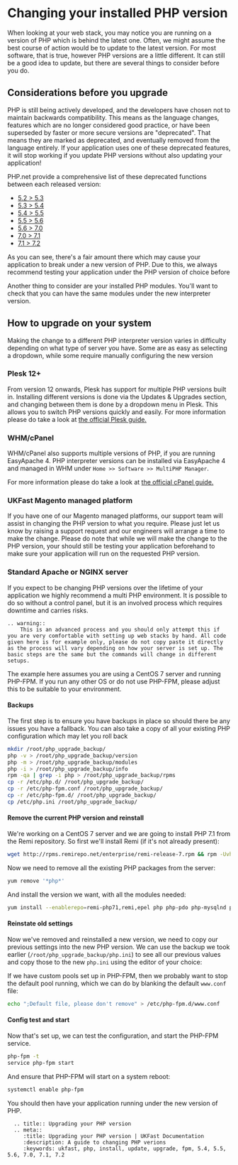 # Changing your installed PHP version

When looking at your web stack, you may notice you are running on a version of PHP which is behind the latest one. Often, we might assume the best course of action would be to update to the latest version. For most software, that is true, however PHP versions are a little different. It can still be a good idea to update, but there are several things to consider before you do.

## Considerations before you upgrade

PHP is still being actively developed, and the developers have chosen not to maintain backwards compatibility. This means as the language changes, features which are no longer considered good practice, or have been superseded by faster or more secure versions are "deprecated". That means they are marked as deprecated, and eventually removed from the language entirely. If your application uses one of these deprecated features, it will stop working if you update PHP versions without also updating your application!

PHP.net provide a comprehensive list of these deprecated functions between each released version:

* [5.2 > 5.3](http://php.net/manual/en/migration53.deprecated.php)
* [5.3 > 5.4](http://php.net/manual/en/migration54.deprecated.php)
* [5.4 > 5.5](http://php.net/manual/en/migration55.deprecated.php)
* [5.5 > 5.6](http://php.net/manual/en/migration56.deprecated.php)
* [5.6 > 7.0](http://php.net/manual/en/migration70.deprecated.php)
* [7.0 > 7.1](http://php.net/manual/en/migration71.deprecated.php)
* [7.1 > 7.2](http://php.net/manual/en/migration72.deprecated.php)

As you can see, there's a fair amount there which may cause your application to break under a new version of PHP. Due to this, we always recommend testing your application under the PHP version of choice before

Another thing to consider are your installed PHP modules. You'll want to check that you can have the same modules under the new interpreter version.

## How to upgrade on your system

Making the change to a different PHP interpreter version varies in difficulty depending on what type of server you have. Some are as easy as selecting a dropdown, while some require manually configuring the new version

### Plesk 12+

From version 12 onwards, Plesk has support for multiple PHP versions built in. Installing different versions is done via the Updates & Upgrades section, and changing between them is done by a dropdown menu in Plesk. This allows you to switch PHP versions quickly and easily. For more information please do take a look at [the official Plesk guide.](https://support.plesk.com/hc/en-us/articles/213949705-Multiple-PHP-Versions-in-Plesk-12-and-higher-Out-of-the-Box)

### WHM/cPanel

WHM/cPanel also supports multiple versions of PHP, if you are running EasyApache 4. PHP interpreter versions can be installed via EasyApache 4 and managed in WHM under `Home >> Software >> MultiPHP Manager`.

For more information please do take a look at [the official cPanel guide.](https://documentation.cpanel.net/display/68Docs/MultiPHP+Manager+for+WHM)

### UKFast Magento managed platform

If you have one of our Magento managed platforms, our support team will assist in changing the PHP version to what you require. Please just let us know by raising a support request and our engineers will arrange a time to make the change. Please do note that while we will make the change to the PHP version, your should still be testing your application beforehand to make sure your application will run on the requested PHP version.

### Standard Apache or NGINX server

If you expect to be changing PHP versions over the lifetime of your application we highly recommend a multi PHP environment. It is possible to do so without a control panel, but it is an involved process which requires downtime and carries risks.

```eval_rst
.. warning::
    This is an advanced process and you should only attempt this if you are very comfortable with setting up web stacks by hand. All code given here is for example only, please do not copy paste it directly as the process will vary depending on how your server is set up. The basic steps are the same but the commands will change in different setups.
```

The example here assumes you are using a CentOS 7 server and running PHP-FPM. If you run any other OS or do not use PHP-FPM, please adjust this to be suitable to your environment.

#### Backups

The first step is to ensure you have backups in place so should there be any issues you have a fallback. You can also take a copy of all your existing PHP configuration which may let you roll back

```bash
mkdir /root/php_upgrade_backup/
php -v > /root/php_upgrade_backup/version
php -m > /root/php_upgrade_backup/modules
php -i > /root/php_upgrade_backup/info
rpm -qa | grep -i php > /root/php_upgrade_backup/rpms
cp -r /etc/php.d/ /root/php_upgrade_backup/
cp -r /etc/php-fpm.conf /root/php_upgrade_backup/
cp -r /etc/php-fpm.d/ /root/php_upgrade_backup/
cp /etc/php.ini /root/php_upgrade_backup/
```

#### Remove the current PHP version and reinstall

We're working on a CentOS 7 server and we are going to install PHP 7.1 from the Remi repository. So first we'll install Remi (if it's not already present):

```bash
wget http://rpms.remirepo.net/enterprise/remi-release-7.rpm && rpm -Uvh remi-release-7.rpm && rm -f remi-release-7.rpm
```

Now we need to remove all the existing PHP packages from the server:

```bash
yum remove '*php*'
```

And install the version we want, with all the modules needed:

```bash
yum install --enablerepo=remi-php71,remi,epel php php-pdo php-mysqlnd php-opcache php-xml php-mcrypt php-gd php-devel php-mysql php-intl php-mbstring php-bcmath php-json php-iconv php-pecl-redis php-fpm php-zip php-soap
```

#### Reinstate old settings

Now we've removed and reinstalled a new version, we need to copy our previous settings into the new PHP version. We can use the backup we took earlier (`/root/php_upgrade_backup/php.ini`) to see all our previous values and copy those to the new `php.ini` using the editor of your choice:

If we have custom pools set up in PHP-FPM, then we probably want to stop the default pool running, which we can do by blanking the default `www.conf` file:

```bash
echo ";Default file, please don't remove" > /etc/php-fpm.d/www.conf
```

#### Config test and start

Now that's set up, we can test the configuration, and start the PHP-FPM service.

```bash
php-fpm -t
service php-fpm start
```

And ensure that PHP-FPM will start on a system reboot:

```bash
systemctl enable php-fpm
```

You should then have your application running under the new version of PHP.

```eval_rst
  .. title:: Upgrading your PHP version
  .. meta::
     :title: Upgrading your PHP version | UKFast Documentation
     :description: A guide to changing PHP verions
     :keywords: ukfast, php, install, update, upgrade, fpm, 5.4, 5.5, 5.6, 7.0, 7.1, 7.2
```
